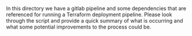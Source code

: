 In this directory we have a gitlab pipeline and some dependencies that are referenced for running a Terraform deployment pipeline. Please look through the script and provide a quick summary of what is occurring and what some potential improvements to the process could be.